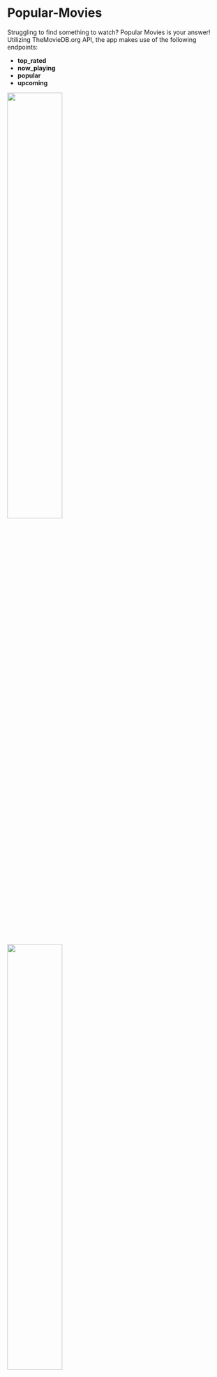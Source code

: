 # Popular-Movies
Struggling to find something to watch? Popular Movies is your answer! Utilizing TheMovieDB.org API, the app makes use of the following endpoints:
- <b>top_rated</b>
- <b>now_playing</b>
- <b>popular</b>
- <b>upcoming</b>

<img src="http://packerlabs.com/projects/popmovies/Screenshot_20170326-120619.png" width="50%" height="50%">
<img src="http://packerlabs.com/projects/popmovies/Screenshot_20170326-120630.png" width="50%" height="50%">
<img src="http://packerlabs.com/projects/popmovies/Screenshot_20170326-131425.png" width="50%" height="50%">
<img src="http://packerlabs.com/projects/popmovies/Screenshot_20170326-125712.png" width="50%" height="50%">

<b>Landscape Orientation </b>
- You can now enjoy the same movie finding greatness in landscape!
<img src="http://packerlabs.com/projects/popmovies/Screenshot_20170326-131154.png" width="50%" height="50%">
<img src="http://packerlabs.com/projects/popmovies/Screenshot_20170326-131039.png" width="50%" height="50%">
<img src="http://packerlabs.com/projects/popmovies/Screenshot_20170326-131051.png" width="50%" height="50%">
<img src="http://packerlabs.com/projects/popmovies/Screenshot_20170326-131046.png" width="50%" height="50%">

<b>Favorited Movies </b>
- You can now Favorite movies and see them in one place powered by a Content Provider and SQL Lite Database
<img src="http://packerlabs.com/projects/popmovies/Screenshot_20170326-120759.png" width="50%" height="50%">

<b>View Trailers</b>
- Select a movie and view trailers straight from Youtube!
<img src="http://packerlabs.com/projects/popmovies/Screenshot_20170326-120722.png" width="50%" height="50%">

<b>Share Trailers</b>
- Select a trailer and share with your friends! 
<img src="http://packerlabs.com/projects/popmovies/Screenshot_20170326-122804.png" width="50%" height="50%">

<b>View Reviews</b>
- View reviews from selected movies and see what the hype is about.
<img src="http://packerlabs.com/projects/popmovies/Screenshot_20170326-120728.png" width="50%" height="50%">

<b>Offline Mode</b>
- Favorited movies are available offline now! Added prompts to alert users when they arn't connected.
<img src="http://packerlabs.com/projects/popmovies/Screenshot_20170326-124230.png" width="50%" height="50%">

## Get Started
To View This in Action, **Request an API Key from here**:
https://www.themoviedb.org/account/signup

